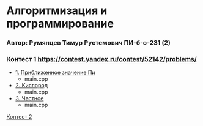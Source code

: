 # Алгоритмизация и программирование  
### Автор: Румянцев Тимур Рустемович ПИ-б-о-231 (2)

### Контест 1 https://contest.yandex.ru/contest/52142/problems/  
  - [1. Приближенное значение Пи](https://contest.yandex.ru/contest/52142/problems/1/)
    - main.cpp
  - [2. Кислород](https://contest.yandex.ru/contest/52142/problems/2/)
    - main.cpp 
  - [3. Частное](https://contest.yandex.ru/contest/52142/problems/3/)
    - main.cpp 

[Контест 2](https://contest.yandex.ru/contest/52676/problems/)


